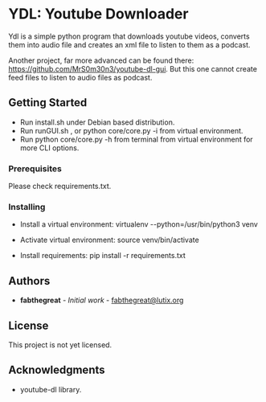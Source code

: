 # YDL: Youtube Downloader

Ydl is a simple python program that downloads youtube videos, converts them into
audio file and creates an xml file to listen to them as a podcast. 

Another project, far more advanced can be found there:
https://github.com/MrS0m30n3/youtube-dl-gui. But this one cannot create feed
files to listen to audio files as podcast.

## Getting Started

* Run install.sh under Debian based distribution.
* Run runGUI.sh , or python core/core.py -i from virtual environment. 
* Run python core/core.py -h from terminal from virtual environment for more CLI options.

### Prerequisites

Please check requirements.txt.

### Installing

* Install a virtual environment:
virtualenv --python=/usr/bin/python3 venv

* Activate virtual environment:
source venv/bin/activate

* Install requirements:
pip install -r requirements.txt

## Authors

* **fabthegreat** - *Initial work* - fabthegreat@lutix.org

## License

This project is not yet licensed. 

## Acknowledgments

* youtube-dl library.

